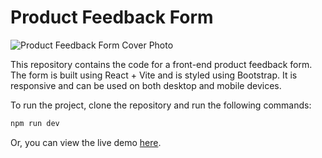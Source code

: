 # Product Feedback Form

![Product Feedback Form Cover Photo](https://github.com/tmatth11/product-feedback-form/assets/141206635/29f1b953-d501-411e-a2ec-e54526e7dabb)


This repository contains the code for a front-end product feedback form. The form is built using React + Vite and is styled using Bootstrap. It is responsive and can be used on both desktop and mobile devices.

To run the project, clone the repository and run the following commands:

```bash
npm run dev
```

Or, you can view the live demo <a href="" target="_blank">here</a>.
